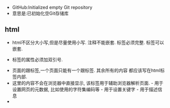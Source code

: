 + GitHub:Initialized empty Git repository 
+ 意思是:已初始化空Git存储库


## html


+ html不区分大小写,但是尽量使用小写. 注释不能嵌套. 标签必须完整. 标签可以嵌套. 
+ 标签的属性必须加双引号.
+ <html> 页面的跟标签,一个页面只能有一个跟标签. 其余所有的内容 都应该写在html标签内部.
+ <head> 这里的内容不会在浏览器中直接显示, 该标签用于辅助浏览器解析页面.
	- <meta> 用于设置网页的元数据, 比如使用的字符集编码等 <meta charset="utf-8">
	- 用于设置关键字 <meta name="keywords" content="xxx" />
	- 用于描述信息 <meta name="description" content="xxxx" />
+ <title> 用于设置页面显示的标题, 在浏览器的选项卡头部显示, 可能对seo有帮助.


+ <body>
	- 用于设置网页的主题, 网页中所展示的所有内容 都在body中.
	- 注意: body中的多个换行和多个空格都会被当做一个空格来处理.


+ <br> 换行标签(一般不用)
+ <hr> 分割线
+ <strong> 加粗
+ <sup> 上标 例子: 5<sup>2</sup> 5的平方
+ <sub> 下标 例子: H<sub>2</sub>O 水的化学表达


### 无序列表
+ <ul>
	- <li>

### 有序列表
+ <ol>
	- <li>

### 自定义列表(类似于文章结构)
+ <dl>
	- <dt>
		- <dd>


+ ctrl+enter 迅速定位下一行
+ ctrl+/ 变成注释内容


+ 表单必须写到 <form> </form> 中
+ action 用于设置提交请求的地址
+ method 提交的方式
	- get是表单的默认提交方式 
		1. 地址栏显示提交内容
		2. 不安全
		3. 提交的内容容量有限
		4. 有缓存
	- post提交
		1. 数据在请求体保存
		2. 相对安全
		3. 容量无限
		4. 么有缓存


+ <input> 标签中type属性
	- 文本: text
	- 密码: password
	- 单选: radio  
	- 多选: checkbox
	- 头像: file    name=avatar	multiple 可以实现多选
	- 多行文本: textarea 
	- 提交: submit
	- 重置: reset
+ <lable> 用于包括输入框的头部和输入框 使之成为一体.多用于单选和多选
+ <select> <option></option> </select> 下拉框


+ disabled 不可点击
+ hidden 隐藏
+ readonly 只读
+ checked 默认选中
+ rowspan="数字" 控制所占行数
+ colspan="..." 控制所占列数
+ border="..."边框往内宽度
+ table标签 中属性   align 表示表格位置 可选择有 left center right
+ tr>th  tr>td
+ bgcolor 背景色


## css


+ # 访问的是id
+ . 访问的是class
+ 任何标签都有id属性,id在当前页面不能重复
+ 表单特有属性: name用于标识当前表单作用,用于向后台传递数据
+ 如果需要用表单给后台提交数据 必须有name属性
+ cellspacing 单元格间隔
+ cellpadding  文字和单元格之间的间距


+ 相同选择器,后面覆盖前面样式
+ 不同选择器需要对比权重大小
	- class选择器>标签选择器
	- id选择器>class选择器
	- 内部样式> id选择器
+ 显示器的三原色
	- r red
	- g green
	- b blue


+ 外部引入样式(开发使用) 
	- <link rel="stylesheet" type="text/css" href="style.css">


+ 交集选择器    
	1. 交集选择器 
		- .p1.danger{ }
	2. 并集选择器 
		- .p1,.p2{}  
	3. 后代选择器 .p1 a{} 
		- .d1 .p1 a{}


+ font-family: '楷体'
+ 尽量使用英文表示
+ 属性是没有先后顺序的,但是一般会有约定俗称的习惯
+ 因为浏览器不同,默认字体也不同.为了使字体保持统一,所以尽量在css中优先声明字体
+ text-indent em基于当前字体大小的倍数
+ font-style: italic;斜体
+ 行高的单位百分比 指的是基于字体的大小的百分比
	- 具体px  60px
	- 百分比倍数 200%
	- 直接写倍数 2
+ line-height: 30px;

+ 背景图片的平铺方式
	- background-repeat: no-repeat;

+ 图片位置
	- 如果只写一个属性 另一个为默认居中
	- 两个属性 
	- 具体值  坐标点基于左上角

+ 固定背景图片
	- background-attachment: fixed;

### css的盒子模型


+ 盒子边框  border
+ border 边框 border: 30px solid blue;
	- border-width: 30px;
	- border-style: solid
	- border-color: blue;

+ 盒子与盒子之间的间距 margin
+ margin
	- margin: xxx auto; 可以使元素居中.
	- 嵌套崩塌: 两个盒子发生嵌套的时候, 给子类设置margin会给父类造成一种崩塌现象, 子类的margin-top 没有效果, 而直接作用到父类.
	- 解决方案: 1. 给父类设置 overflow:hidden; 2. 给父类设置极小的padding;(一般不使用).
	- 重叠: 如果垂直两个块状元素同时设置了margin-bottom和margin-top, 那么这两个值将会发生重叠, 不会累加, 哪个值大用哪个.

+ 盒子填充物  padding
+ margin语法和padding一模一样

+ body有一个默认的padding
+ 为了保持浏览器的统一 一般会把所有的标签的margin和padding优先置0.
+ 超出部分隐藏
	overflow: hidden;
+ 可以控制元素显示或者隐藏
	display: none;


+ 根据标签的表现形式,把标签分类 


+ 块状标签 
	- 独占一行
	- 宽高有效 例子: div p br hr  table tr h1~h6 form
+ 行内块标签
	- 可以在同一行展示
	- 宽高有效 例子: img th  td  input select  textarea			
+行内标签
	- 可以在同一行展示
	- 宽高无效 例子: a span i em strong sup sub
			

+ <span>标签可以用于包括某一个元素 不具备任何样式 而且不会换行 是一个行内元素 

+ 不同的类型的标签的表现形式可以相互转换
	- 行内 ==> 行内块
	- 行内 ==> 块状
	- 行内块==> 行内
	- 行内块==> 块状
	- 块状==> 行内
	- 块状==> 行内块


+ display: none;	
+ visible/hidden
	- 都是隐藏元素,一个是隐藏了不占位置,而这个属性是隐藏了 占据原来的位置
	- visible 默认值
	- hidden  超出隐藏
	- auto  自动添加滚动条
	- scroll 硬添加  不常用
	- overflow: auto 需要添加时自动添加;


+ text-align  文字排版方式
+ text-indent  首行缩进
+ emmet快捷键 
	- (li.aside-item>a[href="#"]{手机_$ 手机卡})*10
+ 变为小手	
	- cursor: pointer; (pointer  move  help  default)
+ 恢复缩进
	- text-indent: 0;
+ 去掉下划线
	- text-decoration: none;
+ 用于去掉默认小黑点
	- list-style: none;
+ 去掉默认边框
	- border: none;
+ 去掉input输入框获取焦点默认边框
	- outline: none;
+ css3属性 用于控制背景图片宽高
	- background-size: 100% auto;
+ 希望鼠标悬浮的时候 修改样式  伪类:hover



### 浮动
> 浮动指的是使元素在脱离原来的文档流, 在父类元素中浮动起来.

 
+ 块级元素和行内元素都可以浮动, 当一个行内元素浮动以后将会自动变成一个块级元素.
+ 当一个块级元素浮动以后, 宽度会默认被内容撑开, 所以当漂浮一个块级元素时我们都会为其指定一个宽度.
+ 当一个元素浮动以后, 其下方的元素会上移. 元素中的内容将会围绕在元素的周围.
+ 浮动会使元素完全脱离文本流, 也就是不再在文档中占用位置.
+ 元素设置浮动以后,会一直向上漂浮直到遇到父元素的边界或者其他的浮动元素.
+ 元素浮动以后即完全脱离文档流, 这时不会再影响父元素的高度.也就是浮动元素不会撑开父元素.
+ 浮动元素默认会变为块元素, 即使设置displa:inline 以后其依然是个块元素.


+ float 浮动
	- 同级元素要浮动,都浮动!!
	- 左浮动
	- 右浮动 会造成元素顺序颠倒 尽量少用
+ 如果子类元素浮动了,而且高度比父类盒子大,那子类盒子的浮动会对后面的元素造成影响,这个我们称为浮动的影响;
	- clear:both; 不允许当前元素的左右有浮动元素 通常用于处理清除浮动造成的影响 
	- 如果父类没有写高度,子类盒子发生了浮动,可以设置父类盒子overflow:hidden;
+ 如果子类盒子没有设置浮动 而且父类盒子没有高度 则子类盒子会被父类盒子撑开


+ 页面布局的原则: 
	- 优先使用标准文档流
	- 标准文档流处理不了用浮动
	- 浮动处理不了用定位


+ 影响盒子大小的因素
	- border
	- padding 特殊: 继承的盒子在父盒子宽度范围内, padding值不会影响盒子该大小.


## 定位
> 通过postion属性 可以实现元素的定位. 元素定位之后,需要通过设置left和top值对元素定位.

	+ static 默认
	+ relative 相对定位. 相对元素本身的位置定位.
		- 当开启了相对定位以后, 可以使用top,bottom,left,right四个属性对元素进行定位.
		- 如果不设置元素的偏移量, 元素位置不会发生改变.
		- 相对定位不会使元素脱离文本流,元素在文本流中的位置不会改变.
		- 相对定位不会改变元素原来的特性.
		- 相对定位会使元素的层级提升, 使元素可以覆盖文本流中的元素.
	+ absolute 绝对定位
	+ fixed 固定定位


